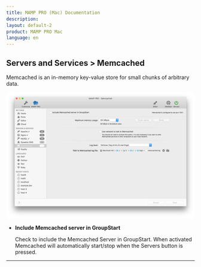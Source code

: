 ```yaml
---
title: MAMP PRO (Mac) Documentation
description: 
layout: default-2
product: MAMP PRO Mac
language: en
---
```


## Servers and Services > Memcached

Memcached is an in-memory key-value store for small chunks of arbitrary data.

![MAMP](memCached.png)

*  **Include Memcached server in GroupStart**  

    Check to include the Memcached Server in GroupStart. When activated Memcached will automatically start/stop when the  Servers button is pressed.

---




